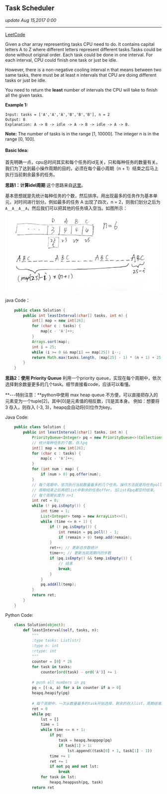 ## Task Scheduler
_update Aug 15,2017  0:00_

---
[LeetCode](https://leetcode.com/problems/task-scheduler/description/)

Given a char array representing tasks CPU need to do. It contains capital letters A to Z where different letters represent different tasks.Tasks could be done without original order. Each task could be done in one interval. For each interval, CPU could finish one task or just be idle.

However, there is a non-negative cooling interval n that means between two same tasks, there must be at least n intervals that CPU are doing different tasks or just be idle.

You need to return the **least** number of intervals the CPU will take to finish all the given tasks.

**Example 1:**

    Input: tasks = ['A','A','A','B','B','B'], n = 2
    Output: 8
    Explanation: A -> B -> idle -> A -> B -> idle -> A -> B.
    
**Note:**
The number of tasks is in the range [1, 10000].
The integer n is in the range [0, 100].

#### Basic Idea:
首先明确一点，cpu总时间其实和每个任务的id无关，只和每种任务的数量有关。我们为了达到最小操作周期的目的，必须在每个最小周期（n + 1）结束之后马上执行当前剩余最多的任务。

**思路1：计算idel周期**
这个思路来自[这里](https://discuss.leetcode.com/topic/92852/concise-java-solution-o-n-time-o-26-space)。

基本思想就是先统计每种任务的个数，然后排序。用出现最多的任务作为基本单元，对时间进行划分。例如最多的任务 A 出现了四次，n = 2，则我们划分之后为 `A__A__A__A`，然后我们可以把其他的任务填入空当。如图所示：
![](/assets/WechatIMG25.jpg)

java Code：
```java
    public class Solution {
        public int leastInterval(char[] tasks, int n) {
            int[] map = new int[26];
            for (char c : tasks) {
                map[c - 'A']++;
            }
            Arrays.sort(map);
            int i = 25;
            while (i >= 0 && map[i] == map[25]) i--;
            return Math.max(tasks.length, (map[25] - 1) * (n + 1) + 25 - i);
        }
    }
```

**思路2：使用 Priority Queue**
利用一个priority queue，实现在每个周期中，依次选择剩余数量更多的几个task。细节直接看code，应该可以看懂。

**---特别注意：**python中使用 max heap queue 不方便，可以直接把存入的元素变为一个tuple[2]，其中[0]是元素值的相反数，[1]是其本身。
例如：想要将 3 存入，则存入 (-3, 3)，heapq会自动将[0]位作为key。

Java Code:
```java
    public class Solution {
        public int leastInterval(char[] tasks, int n) {
            PriorityQueue<Integer> pq = new PriorityQueue<>(Collections.reverseOrder());
            // 统计每种任务的个数，存入pq
            int[] map = new int[26];
            for (char c : tasks) {
                map[c - 'A']++;
            }
            for (int num : map) {
                if (num > 0) pq.offer(num);
            }
            // 每个周期中，依次执行当前数量最多的几个任务。操作方法就是将任务poll之后，剩余数量存入list，
            // 周期结束之后再把list中剩余的任务offer。当list和pq都空时结束。
            // 每个周期长度为 n+1
            int ret = 0;
            while (! pq.isEmpty()) {
                int time = 1;
                List<Integer> temp = new ArrayList<>();
                while (time <= n + 1) {
                    if (! pq.isEmpty()) {
                        int remain = pq.poll() - 1;
                        if (remain > 0) temp.add(remain);
                    }
                    ret++; // 更新总步数统计
                    time++; // 更新当前周期内的步数
                    if (pq.isEmpty() && temp.isEmpty()) {
                        // 结束
                        break;
                    }
                }
                pq.addAll(temp);
            }
            return ret;
        }
    }
```
Python Code:
```python
    class Solution(object):
        def leastInterval(self, tasks, n):
            """
            :type tasks: List[str]
            :type n: int
            :rtype: int
            """
            counter = [0] * 26
            for task in tasks:
                counter[ord(task) - ord('A')] += 1
            
            # push all numbers in pq
            pq = [(-a, a) for a in counter if a > 0]
            heapq.heapify(pq)
            
            # 每个周期中，一次从数量最多的task开始选择，剩余的存入list，周期结束后push回pq
            ret = 0
            while pq:
                lst = []
                time = 1
                while time <= n + 1:
                    if pq:
                        task = heapq.heappop(pq)
                        if task[1] > 1:
                            lst.append((task[0] + 1, task[1] - 1))
                    time += 1
                    ret += 1
                    if not pq and not lst:
                        break
                for task in lst:
                    heapq.heappush(pq, task)
            return ret
```

